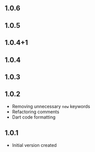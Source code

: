 ## 1.0.6

## 1.0.5

## 1.0.4+1

## 1.0.4

## 1.0.3

## 1.0.2

- Removing unnecessary `new` keywords
- Refactoring comments
- Dart code formatting

## 1.0.1

- Initial version created
